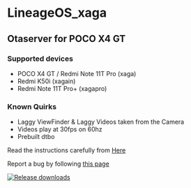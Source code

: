 # LineageOS_xaga

## Otaserver for POCO X4 GT ##

### Supported devices ###

- POCO X4 GT / Redmi Note 11T Pro (xaga)
- Redmi K50i (xagain)
- Redmi Note 11T Pro+ (xagapro)

### Known Quirks ###

- Laggy ViewFinder & Laggy Videos taken from the Camera
- Videos play at 30fps on 60hz
- Prebuilt dtbo

Read the instructions carefully from [Here](http://wiki.itsvixano.me)

Report a bug by following [this page](https://wiki.itsvixano.me/troubleshooting)

[![Release downloads](https://img.shields.io/github/downloads/ItsVixano-releases/LineageOS_xaga/total.svg)](https://github.com/ItsVixano-releases/LineageOS_xaga/releases/)
